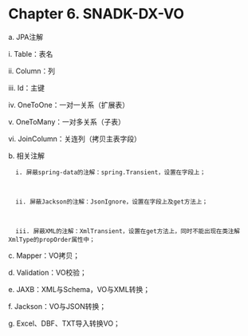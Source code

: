 # Chapter 6. SNADK-DX-VO

a. JPA注解

  i. Table：表名







  ii. Column：列







  iii. Id：主键







  iv. OneToOne：一对一关系（扩展表）







  v. OneToMany：一对多关系（子表）







  vi. JoinColumn：关连列（拷贝主表字段）

b. 相关注解

```
  i. 屏蔽spring-data的注解：spring.Transient，设置在字段上；



  ii. 屏蔽Jackson的注解：JsonIgnore，设置在字段上及get方法上；



  iii. 屏蔽XML的注解：XmlTransient，设置在get方法上，同时不能出现在类注解XmlType的propOrder属性中；
```

c. Mapper：VO拷贝；

d. Validation：VO校验；

e. JAXB：XML与Schema，VO与XML转换；

f. Jackson：VO与JSON转换；

g. Excel、DBF、TXT导入转换VO；

